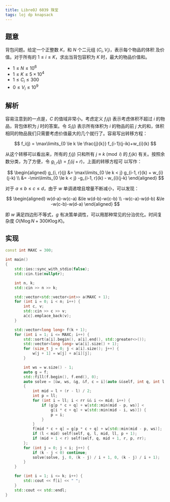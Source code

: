 ```yaml
---
title: LibreOJ 6039 珠宝
tags: loj dp knapsack
---
```


## 题意

背包问题。给定一个正整数 $K$，和 $N$ 个二元组 $(C_i, V_i)$，表示每个物品的体积
及价值。对于所有的 $1 \le i \le K$，求出当背包容积为 $K$ 时，最大的物品价值和。

- $1 \le N \le 10^6$
- $1 \le K \le 5 \times 10^4$
- $1 \le C_i \le 300$
- $0 \le V_i \le 10^9$

## 解析

容易注意到的一点是，$C$ 的值域非常小。考虑定义 $f_i(j)$ 表示考虑体积不超过 $i$
的物品，背包体积为 $j$ 时的答案。令 $S_i(j)$ 表示所有体积为 $i$ 的物品的前 $j$
大的和，体积相同的物品我们只需要考虑价值最大的几个就行了。容易写出转移方程：

$$
f_i(j) = \max\limits_{0 \le k \le \frac{j}{k}} f_{i-1}(j-ik)+w_{i}(k)
$$

从这个转移可以看出来，所有的 $f_i(j)$ 只和所有 $j \equiv k \pmod i$ 的 $f_i(k)$
有关。按照余数分类，为了方便，令 $g_{i, r}(j) = f_i(ij + r)$，上面的转移方程可
以写作：

$$
\begin{aligned}
g_{i, r}(j) &= \max\limits_{0 \le k < j} g_{i-1, r}(k) + w_{i}(j-k) \\
            &= -\min\limits_{0 \le k < j} -g_{i-1, r}(k) - w_{i}(j-k)
\end{aligned}
$$

对于 $a \le b \le c \le d$，由于 $w$ 单调递增且增量不断减小，可以发现：

$$
\begin{aligned}
w(d-a)-w(c-a)  &\le w(d-b)-w(c-b) \\
-w(c-a)-w(d-b) &\le -w(c-b)-w(d-a)
    \end{aligned}
$$

即 $w$ 满足四边形不等式，$g$ 有决策单调性，可以用那种常见的分治优化。时间复杂度
$O(N \log N + 300 K \log K)$。

## 实现

```cpp
const int MAXC = 300;

int main()
{
	std::ios::sync_with_stdio(false);
	std::cin.tie(nullptr);

	int n, k;
	std::cin >> n >> k;

	std::vector<std::vector<int>> a(MAXC + 1);
	for (int i = 0; i < n; i++) {
		int c, v;
		std::cin >> c >> v;
		a[c].emplace_back(v);
	}

	std::vector<long long> f(k + 1);
	for (int i = 1; i <= MAXC; i++) {
		std::sort(a[i].begin(), a[i].end(), std::greater<>());
		std::vector<long long> w(a[i].size() + 1);
		for (size_t j = 0; j < a[i].size(); j++) {
			w[j + 1] = w[j] + a[i][j];
		}

		int ws = w.size() - 1;
		auto g = f;
		std::fill(f.begin(), f.end(), 0);
		auto solve = [&w, ws, &g, &f, c = i](auto &&self, int q, int l, int r, int ll, int rr) -> void
		{
			int mid = l + (r - l) / 2;
			int p = ll;
			for (int i = ll; i < rr && i <= mid; i++) {
				if (g[p * c + q] + w[std::min(mid - p, ws)] <
				    g[i * c + q] + w[std::min(mid - i, ws)]) {
					p = i;
				}
			}
			f[mid * c + q] = g[p * c + q] + w[std::min(mid - p, ws)];
			if (l < mid) self(self, q, l, mid, ll, p + 1);
			if (mid + 1 < r) self(self, q, mid + 1, r, p, rr);
		};
		for (int j = 0; j < i; j++) {
			if (k - j < 0) continue;
			solve(solve, j, 0, (k - j) / i + 1, 0, (k - j) / i + 1); 
		}
	}

	for (int i = 1; i <= k; i++) {
		std::cout << f[i] << " ";
	}
	std::cout << std::endl;
}
```
